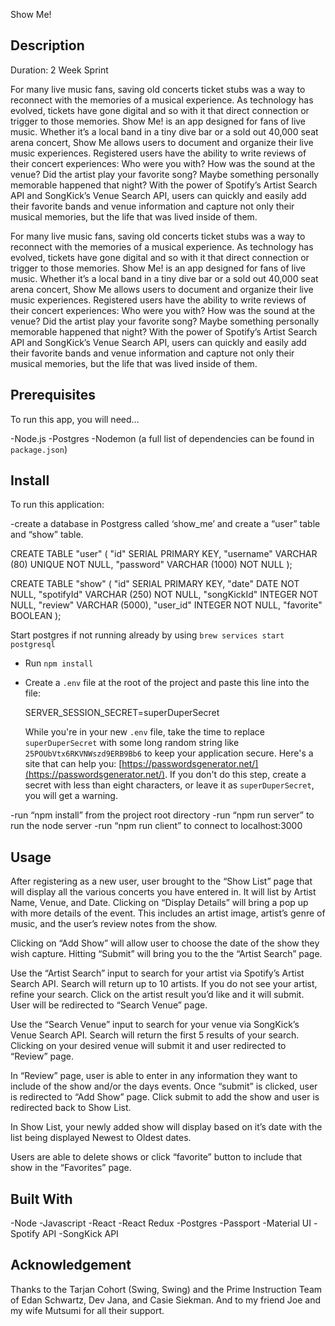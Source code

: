 Show Me!

## Description

Duration:  2 Week Sprint

For many live music fans, saving old concerts ticket stubs was a way to reconnect with the memories of a musical experience.  As technology has evolved, tickets have gone digital and so with it that direct connection or trigger to those memories.  Show Me! is an app designed for fans of live music. Whether it’s a local band in a tiny dive bar or a sold out 40,000 seat arena concert, Show Me allows users to document and organize
their live music experiences. Registered users have the ability to write reviews of their concert experiences: Who were you with? How was the sound at the venue? Did the artist play your favorite song?  Maybe something personally memorable happened that night? With the power of Spotify’s Artist Search API and SongKick’s Venue Search API, users can quickly and easily add their favorite bands and venue information and capture not only
their musical memories, but the life that was lived inside of them.

For many live music fans, saving old concerts ticket stubs was a way to reconnect with the memories of a musical experience. As technology has evolved, tickets have gone digital and so with it that direct connection or trigger to those memories. Show Me! is an app designed for fans of live music. Whether it’s a local band in a tiny dive bar or a sold out 40,000 seat arena concert, Show Me allows users to document and organize
their live music experiences. Registered users have the ability to write reviews of their concert experiences: Who were you with? How was the sound at the venue? Did the artist play your favorite song? Maybe something personally memorable happened that night? With the power of Spotify’s Artist Search API and SongKick’s Venue Search API, users can quickly and easily add their favorite bands and venue information and capture not only
their musical memories, but the life that was lived inside of them.

## Prerequisites

To run this app, you will need…

-Node.js
-Postgres
-Nodemon
(a full list of dependencies can be found in `package.json`)



## Install

To run this application:

-create a database in Postgress called ‘show_me’ and create a “user” table and “show” table.

CREATE TABLE "user" (
"id" SERIAL PRIMARY KEY,
"username" VARCHAR (80) UNIQUE NOT NULL,
"password" VARCHAR (1000) NOT NULL
);

CREATE TABLE "show" (
    "id" SERIAL PRIMARY KEY,
    "date" DATE NOT NULL,
    "spotifyId" VARCHAR (250) NOT NULL,
    "songKickId" INTEGER  NOT NULL,
    "review" VARCHAR (5000),
    "user_id" INTEGER NOT NULL,
    "favorite" BOOLEAN
);

Start postgres if not running already by using `brew services start postgresql`
- Run `npm install`
- Create a `.env` file at the root of the project and paste this line into the file:

  SERVER_SESSION_SECRET=superDuperSecret
  
  While you're in your new `.env` file, take the time to replace `superDuperSecret` with some long random string like `25POUbVtx6RKVNWszd9ERB9Bb6` to keep your application secure. Here's a site that can help you: [https://passwordsgenerator.net/](https://passwordsgenerator.net/). If you don't do this step, create a secret with less than eight characters, or leave it as `superDuperSecret`, you will get a warning.

-run “npm install” from the project root directory 
-run “npm run server” to run the node server 
-run “npm run client” to connect to localhost:3000

## Usage

After registering as a new user, user brought to the “Show List” page that will display all the various concerts you have entered in.  It will list by Artist Name, Venue, and Date. Clicking on “Display Details” will bring a pop up with more details of the event.  This includes an artist image, artist’s genre of music, and the user’s review notes from the show.   

Clicking on “Add Show” will allow user to choose the date of the show they wish capture.  Hitting “Submit” will bring you to the the “Artist Search” page.  

Use the “Artist Search” input to search for your artist via Spotify’s Artist Search API.  Search will return up to 10 artists.   If you do not see your artist, refine your search.  Click on the artist result you’d like and it will submit.  User will be redirected to “Search Venue” page.  

Use the “Search Venue” input to search for your venue via SongKick’s Venue Search API.  Search will return the first 5 results of your search.  Clicking on your desired venue will submit it and user redirected to “Review” page.  

In “Review” page, user is able to enter in any information they want to include of the show and/or the days events.  Once “submit” is clicked, user is redirected to “Add Show” page.  Click submit to add the show and user is redirected back to Show List.  

In Show List, your newly added show will display based on it’s date with the list being displayed Newest to Oldest dates.  

Users are able to delete shows or  click “favorite” button to include that show in the “Favorites” page.  

## Built With

-Node
-Javascript
-React
-React Redux
-Postgres
-Passport
-Material UI
-Spotify API
-SongKick API

## Acknowledgement

Thanks to the Tarjan Cohort (Swing, Swing) and the Prime Instruction Team of Edan Schwartz, Dev Jana, and Casie Siekman.  And to my friend Joe and my wife Mutsumi for all their support.  




 


